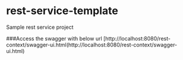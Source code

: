 # rest-service-template
Sample  rest service project


###Access the swagger with below url
[http://localhost:8080/rest-context/swagger-ui.html(http://localhost:8080/rest-context/swagger-ui.html)
